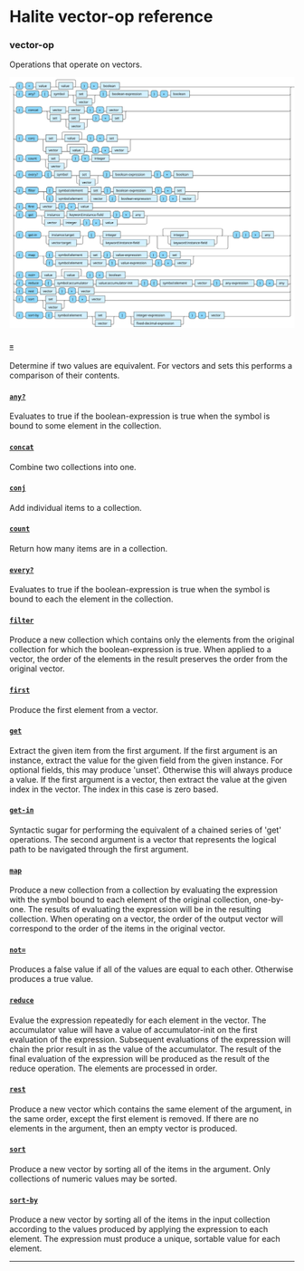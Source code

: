 <!---
  This markdown file was generated. Do not edit.
  -->

# Halite vector-op reference

### <a name="vector-op"></a>vector-op

Operations that operate on vectors.

!["vector-op"](./halite-bnf-diagrams/vector-op.svg)

#### [`=`](halite-full-reference.md#_E)

Determine if two values are equivalent. For vectors and sets this performs a comparison of their contents.

#### [`any?`](halite-full-reference.md#any_Q)

Evaluates to true if the boolean-expression is true when the symbol is bound to some element in the collection.

#### [`concat`](halite-full-reference.md#concat)

Combine two collections into one.

#### [`conj`](halite-full-reference.md#conj)

Add individual items to a collection.

#### [`count`](halite-full-reference.md#count)

Return how many items are in a collection.

#### [`every?`](halite-full-reference.md#every_Q)

Evaluates to true if the boolean-expression is true when the symbol is bound to each the element in the collection.

#### [`filter`](halite-full-reference.md#filter)

Produce a new collection which contains only the elements from the original collection for which the boolean-expression is true. When applied to a vector, the order of the elements in the result preserves the order from the original vector.

#### [`first`](halite-full-reference.md#first)

Produce the first element from a vector.

#### [`get`](halite-full-reference.md#get)

Extract the given item from the first argument. If the first argument is an instance, extract the value for the given field from the given instance. For optional fields, this may produce 'unset'. Otherwise this will always produce a value. If the first argument is a vector, then extract the value at the given index in the vector. The index in this case is zero based.

#### [`get-in`](halite-full-reference.md#get-in)

Syntactic sugar for performing the equivalent of a chained series of 'get' operations. The second argument is a vector that represents the logical path to be navigated through the first argument.

#### [`map`](halite-full-reference.md#map)

Produce a new collection from a collection by evaluating the expression with the symbol bound to each element of the original collection, one-by-one. The results of evaluating the expression will be in the resulting collection. When operating on a vector, the order of the output vector will correspond to the order of the items in the original vector.

#### [`not=`](halite-full-reference.md#not_E)

Produces a false value if all of the values are equal to each other. Otherwise produces a true value.

#### [`reduce`](halite-full-reference.md#reduce)

Evalue the expression repeatedly for each element in the vector. The accumulator value will have a value of accumulator-init on the first evaluation of the expression. Subsequent evaluations of the expression will chain the prior result in as the value of the accumulator. The result of the final evaluation of the expression will be produced as the result of the reduce operation. The elements are processed in order.

#### [`rest`](halite-full-reference.md#rest)

Produce a new vector which contains the same element of the argument, in the same order, except the first element is removed. If there are no elements in the argument, then an empty vector is produced.

#### [`sort`](halite-full-reference.md#sort)

Produce a new vector by sorting all of the items in the argument. Only collections of numeric values may be sorted.

#### [`sort-by`](halite-full-reference.md#sort-by)

Produce a new vector by sorting all of the items in the input collection according to the values produced by applying the expression to each element. The expression must produce a unique, sortable value for each element.

---

